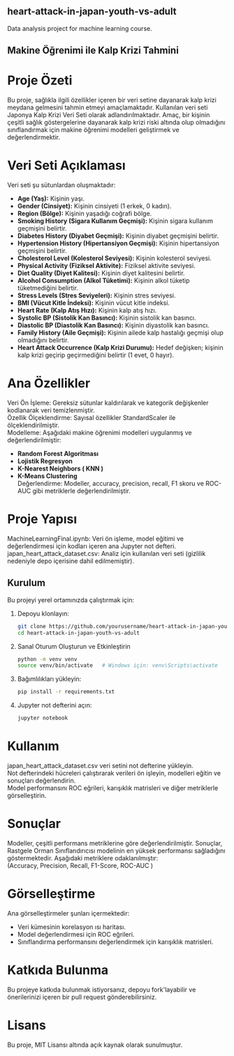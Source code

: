 ## heart-attack-in-japan-youth-vs-adult
Data analysis project for machine learning course.  
## Makine Öğrenimi ile Kalp Krizi Tahmini 
# Proje Özeti 
Bu proje, sağlıkla ilgili özellikler içeren bir veri setine dayanarak kalp krizi meydana gelmesini tahmin etmeyi amaçlamaktadır. Kullanılan veri seti Japonya Kalp Krizi Veri Seti olarak adlandırılmaktadır. Amaç, bir kişinin çeşitli sağlık göstergelerine dayanarak kalp krizi riski altında olup olmadığını sınıflandırmak için makine öğrenimi modelleri geliştirmek ve değerlendirmektir.  

# Veri Seti Açıklaması
Veri seti şu sütunlardan oluşmaktadır:  

* **Age (Yaş):**   Kişinin yaşı.  
* **Gender (Cinsiyet):**   Kişinin cinsiyeti (1 erkek, 0 kadın).  
* **Region (Bölge):**   Kişinin yaşadığı coğrafi bölge.  
* **Smoking History (Sigara Kullanım Geçmişi):**   Kişinin sigara kullanım geçmişini belirtir.  
* **Diabetes History (Diyabet Geçmişi):**   Kişinin diyabet geçmişini belirtir.  
* **Hypertension History (Hipertansiyon Geçmişi):**   Kişinin hipertansiyon geçmişini belirtir.  
* **Cholesterol Level (Kolesterol Seviyesi):**   Kişinin kolesterol seviyesi.  
* **Physical Activity (Fiziksel Aktivite):**   Fiziksel aktivite seviyesi.  
* **Diet Quality (Diyet Kalitesi):**   Kişinin diyet kalitesini belirtir.  
* **Alcohol Consumption (Alkol Tüketimi):**   Kişinin alkol tüketip tüketmediğini belirtir.  
* **Stress Levels (Stres Seviyeleri):**   Kişinin stres seviyesi.   
* **BMI (Vücut Kitle İndeksi):**   Kişinin vücut kitle indeksi.  
* **Heart Rate (Kalp Atış Hızı):**   Kişinin kalp atış hızı.  
* **Systolic BP (Sistolik Kan Basıncı):**   Kişinin sistolik kan basıncı.  
* **Diastolic BP (Diastolik Kan Basıncı):**   Kişinin diyastolik kan basıncı.  
* **Family History (Aile Geçmişi):**   Kişinin ailede kalp hastalığı geçmişi olup olmadığını belirtir.  
* **Heart Attack Occurrence (Kalp Krizi Durumu):**   Hedef değişken; kişinin kalp krizi geçirip geçirmediğini belirtir (1 evet, 0 hayır).  
# Ana Özellikler  
Veri Ön İşleme: Gereksiz sütunlar kaldırılarak ve kategorik değişkenler kodlanarak veri temizlenmiştir.  
Özellik Ölçeklendirme: Sayısal özellikler StandardScaler ile ölçeklendirilmiştir.  
Modelleme: Aşağıdaki makine öğrenimi modelleri uygulanmış ve değerlendirilmiştir:  
* **Random Forest Algoritması**  
* **Lojistik Regresyon**  
* **K-Nearest Neighbors ( KNN )** 
* **K-Means Clustering**  
Değerlendirme: Modeller, accuracy, precision, recall, F1 skoru ve ROC-AUC gibi metriklerle değerlendirilmiştir.  

# Proje Yapısı  
MachineLearningFinal.ipynb: Veri ön işleme, model eğitimi ve değerlendirmesi için kodları içeren ana Jupyter not defteri.  
japan_heart_attack_dataset.csv: Analiz için kullanılan veri seti (gizlilik nedeniyle depo içerisine dahil edilmemiştir).  

## Kurulum  

Bu projeyi yerel ortamınızda çalıştırmak için:  

1. Depoyu klonlayın:   
   ```bash
   git clone https://github.com/yourusername/heart-attack-in-japan-youth-vs-adult.git
   cd heart-attack-in-japan-youth-vs-adult
2. Sanal Oturum Oluşturun ve Etkinleştirin  
   ```bash
   python -m venv venv
   source venv/bin/activate   # Windows için: venv\Scripts\activate
3. Bağımlılıkları yükleyin:  
   ```bash
   pip install -r requirements.txt
4. Jupyter not defterini açın:  
   ```bash
   jupyter notebook
# Kullanım
japan_heart_attack_dataset.csv veri setini not defterine yükleyin.   
Not defterindeki hücreleri çalıştırarak verileri ön işleyin, modelleri eğitin ve sonuçları değerlendirin.  
Model performansını ROC eğrileri, karışıklık matrisleri ve diğer metriklerle görselleştirin.   
# Sonuçlar   
Modeller, çeşitli performans metriklerine göre değerlendirilmiştir. Sonuçlar, Rastgele Orman Sınıflandırıcısı modelinin en yüksek performansı sağladığını göstermektedir. Aşağıdaki metriklere odaklanılmıştır:   
(Accuracy, Precision, Recall, F1-Score, ROC-AUC )    

# Görselleştirme   
Ana görselleştirmeler şunları içermektedir:   
* Veri kümesinin korelasyon ısı haritası.
* Model değerlendirmesi için ROC eğrileri.
* Sınıflandırma performansını değerlendirmek için karışıklık matrisleri.

 
# Katkıda Bulunma  
Bu projeye katkıda bulunmak istiyorsanız, depoyu fork'layabilir ve önerilerinizi içeren bir pull request gönderebilirsiniz.    

# Lisans
Bu proje, MIT Lisansı altında açık kaynak olarak sunulmuştur.  


  




